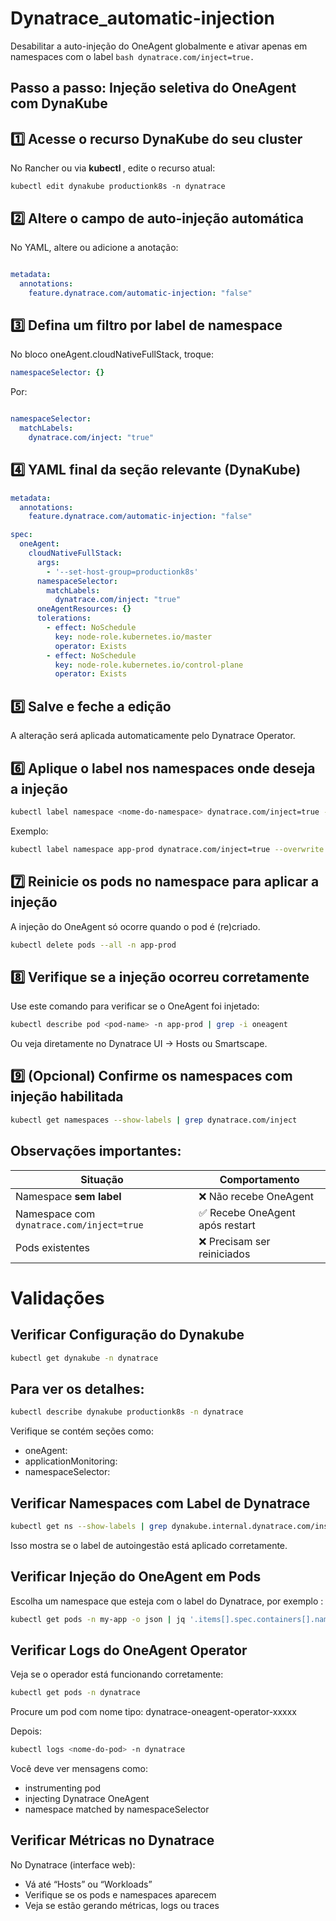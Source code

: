 # Dynatrace_automatic-injection
Desabilitar a auto-injeção do OneAgent globalmente e ativar apenas em namespaces com o label  ```bash dynatrace.com/inject=true. ```

## Passo a passo: Injeção seletiva do OneAgent com DynaKube

## 1️⃣ Acesse o recurso DynaKube do seu cluster

No Rancher ou via  <strong> kubectl </strong>, edite o recurso atual:

```kubectl edit dynakube productionk8s -n dynatrace ```

## 2️⃣ Altere o campo de auto-injeção automática

No YAML, altere ou adicione a anotação:

```yaml

metadata:
  annotations:
    feature.dynatrace.com/automatic-injection: "false"
```

## 3️⃣ Defina um filtro por label de namespace

No bloco oneAgent.cloudNativeFullStack, troque:

```yaml
namespaceSelector: {}
```

Por:

```yaml

namespaceSelector:
  matchLabels:
    dynatrace.com/inject: "true"
```

## 4️⃣ YAML final da seção relevante (DynaKube)

```yaml
metadata:
  annotations:
    feature.dynatrace.com/automatic-injection: "false"

spec:
  oneAgent:
    cloudNativeFullStack:
      args:
        - '--set-host-group=productionk8s'
      namespaceSelector:
        matchLabels:
          dynatrace.com/inject: "true"
      oneAgentResources: {}
      tolerations:
        - effect: NoSchedule
          key: node-role.kubernetes.io/master
          operator: Exists
        - effect: NoSchedule
          key: node-role.kubernetes.io/control-plane
          operator: Exists
```

## 5️⃣ Salve e feche a edição

A alteração será aplicada automaticamente pelo Dynatrace Operator.

## 6️⃣ Aplique o label nos namespaces onde deseja a injeção

```bash
kubectl label namespace <nome-do-namespace> dynatrace.com/inject=true --overwrite
```
Exemplo:

```bash
kubectl label namespace app-prod dynatrace.com/inject=true --overwrite
```

## 7️⃣ Reinicie os pods no namespace para aplicar a injeção

A injeção do OneAgent só ocorre quando o pod é (re)criado.

```bash
kubectl delete pods --all -n app-prod
```
## 8️⃣ Verifique se a injeção ocorreu corretamente

Use este comando para verificar se o OneAgent foi injetado:

```bash
kubectl describe pod <pod-name> -n app-prod | grep -i oneagent
```
Ou veja diretamente no Dynatrace UI → Hosts ou Smartscape.

## 9️⃣ (Opcional) Confirme os namespaces com injeção habilitada

```bash
kubectl get namespaces --show-labels | grep dynatrace.com/inject
```

## Observações importantes:

| Situação                                  | Comportamento                   |
| ----------------------------------------- | ------------------------------   
| Namespace **sem label**                   | ❌ Não recebe OneAgent          |
| Namespace com `dynatrace.com/inject=true` | ✅ Recebe OneAgent após restart |
| Pods existentes                           | ❌ Precisam ser reiniciados     |


# Validações 

## Verificar Configuração do Dynakube

```bash 
kubectl get dynakube -n dynatrace
```
## Para ver os detalhes:

```bash 
kubectl describe dynakube productionk8s -n dynatrace
```
Verifique se contém seções como:

* oneAgent:
* applicationMonitoring:
* namespaceSelector:

## Verificar Namespaces com Label de Dynatrace

```bash
kubectl get ns --show-labels | grep dynakube.internal.dynatrace.com/instance
```
Isso mostra se o label de autoingestão está aplicado corretamente.


## Verificar Injeção do OneAgent em Pods

Escolha um namespace que esteja com o label do Dynatrace, por exemplo <my-app>:

```bash
kubectl get pods -n my-app -o json | jq '.items[].spec.containers[].name'
```

## Verificar Logs do OneAgent Operator

Veja se o operador está funcionando corretamente:

```bash
kubectl get pods -n dynatrace
```
Procure um pod com nome tipo:
dynatrace-oneagent-operator-xxxxx

Depois: 

```bash
kubectl logs <nome-do-pod> -n dynatrace
```

Você deve ver mensagens como:

* instrumenting pod
* injecting Dynatrace OneAgent
* namespace matched by namespaceSelector


## Verificar Métricas no Dynatrace

No Dynatrace (interface web):

* Vá até “Hosts” ou “Workloads”
* Verifique se os pods e namespaces aparecem
* Veja se estão gerando métricas, logs ou traces

